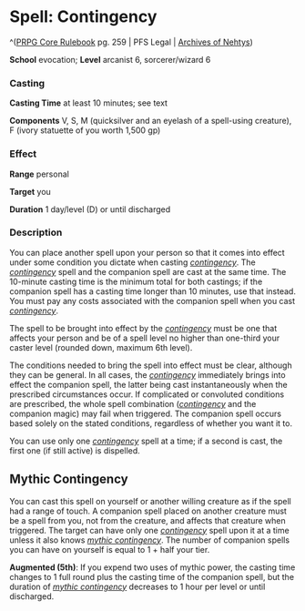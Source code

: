 # Spell: Contingency

^([PRPG Core Rulebook][ss-contingency] pg. 259 | PFS Legal | [Archives of Nehtys][sn-contingency])

**School** evocation; **Level** arcanist 6, sorcerer/wizard 6

### Casting

**Casting Time** at least 10 minutes; see text  

**Components** V, S, M (quicksilver and an eyelash of a spell-using creature), F (ivory statuette of you worth 1,500 gp)

### Effect

**Range** personal  

**Target** you  

**Duration** 1 day/level (D) or until discharged

### Description

You can place another spell upon your person so that it comes into effect under some condition you dictate when casting _[contingency]_. The _[contingency]_ spell and the companion spell are cast at the same time. The 10-minute casting time is the minimum total for both castings; if the companion spell has a casting time longer than 10 minutes, use that instead. You must pay any costs associated with the companion spell when you cast _[contingency]_.  

The spell to be brought into effect by the _[contingency]_ must be one that affects your person and be of a spell level no higher than one-third your caster level (rounded down, maximum 6th level).  

The conditions needed to bring the spell into effect must be clear, although they can be general. In all cases, the _[contingency]_ immediately brings into effect the companion spell, the latter being cast instantaneously when the prescribed circumstances occur. If complicated or convoluted conditions are prescribed, the whole spell combination (_[contingency]_ and the companion magic) may fail when triggered. The companion spell occurs based solely on the stated conditions, regardless of whether you want it to.  

You can use only one _[contingency]_ spell at a time; if a second is cast, the first one (if still active) is dispelled.

## Mythic Contingency

You can cast this spell on yourself or another willing creature as if the spell had a range of touch. A companion spell placed on another creature must be a spell from you, not from the creature, and affects that creature when triggered. The target can have only one _[contingency]_ spell upon it at a time unless it also knows _[mythic contingency]_. The number of companion spells you can have on yourself is equal to 1 + half your tier.  

**Augmented (5th)**: If you expend two uses of mythic power, the casting time changes to 1 full round plus the casting time of the companion spell, but the duration of _[mythic contingency]_ decreases to 1 hour per level or until discharged.

[ss-contingency]: http://paizo.com/pathfinderRPG/v57
[sn-contingency]: http://www.archivesofnethys.com/SpellDisplay.aspx?ItemName=Contingency
[contingency]: http://www.archivesofnethys.com/SpellDisplay.aspx?ItemName=contingency
[mythic contingency]: http://www.archivesofnethys.com/SpellDisplay.aspx?ItemName=mythic%20contingency